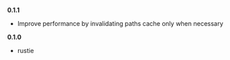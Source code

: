 **0.1.1**
- Improve performance by invalidating paths cache only when necessary

**0.1.0**
- rustie
